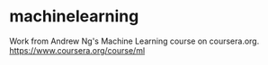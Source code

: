 # machinelearning
Work from Andrew Ng's Machine Learning course on coursera.org. https://www.coursera.org/course/ml

